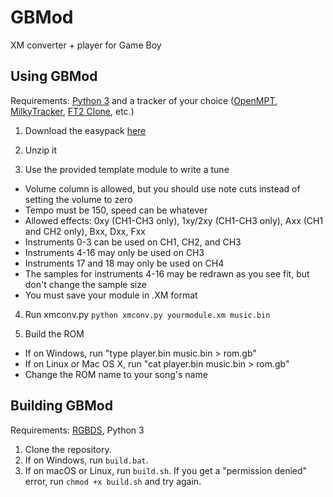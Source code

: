 # GBMod
XM converter + player for Game Boy

## Using GBMod
Requirements: [Python 3](https://www.python.org/) and a tracker of your choice ([OpenMPT](https://openmpt.org/), [MilkyTracker](https://milkytracker.org/), [FT2 Clone](https://16-bits.org/ft2.php), etc.)

1. Download the easypack [here](http://devnet.sonicgamesdimension.net/GBMod-Easypack.zip)

2. Unzip it

3. Use the provided template module to write a tune
  - Volume column is allowed, but you should use note cuts instead of setting the volume to zero
  - Tempo must be 150, speed can be whatever
  - Allowed effects: 0xy (CH1-CH3 only), 1xy/2xy (CH1-CH3 only), Axx (CH1 and CH2 only), Bxx, Dxx, Fxx
  - Instruments 0-3 can be used on CH1, CH2, and CH3
  - Instruments 4-16 may only be used on CH3
  - Instruments 17 and 18 may only be used on CH4
  - The samples for instruments 4-16 may be redrawn as you see fit, but don't change the sample size
  - You must save your module in .XM format

4. Run xmconv.py
`python xmconv.py yourmodule.xm music.bin`

5. Build the ROM
  - If on Windows, run "type player.bin music.bin > rom.gb"
  - If on Linux or Mac OS X, run "cat player.bin music.bin > rom.gb"
  - Change the ROM name to your song's name

## Building GBMod
Requirements: [RGBDS](https://github.com/gbdev/rgbds), Python 3

1. Clone the repository.
2. If on Windows, run `build.bat`.
3. If on macOS or Linux, run `build.sh`. If you get a "permission denied" error, run `chmod +x build.sh` and try again.
